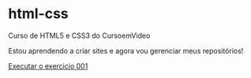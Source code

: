 # html-css
 Curso de HTML5 e CSS3  do CursoemVideo

 Estou aprendendo a criar sites e agora vou gerenciar meus repositórios!

 <a href="https://franciscocesar1978.github.io/html-css/exercicios/ex001/index.html">Executar o exercicio 001</a>
